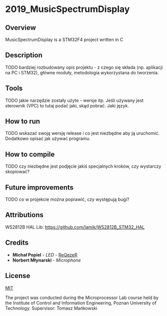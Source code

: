# 2019_MusicSpectrumDisplay
## Overview
MusicSpectrumDisplay is a STM32F4 project written in C
## Description
TODO  bardziej rozbudowany opis projektu - z czego się składa (np. aplikacji na PC i STM32), główne moduły, metodologia wykorzystana do tworzenia.
## Tools
TODO  jakie narzędzie zostały użyte - wersje itp. Jeśli używany jest sterownik (VPC) to tutaj podać jaki, skąd pobrać. Jaki język.
## How to run
TODO  wskazać swoją wersję release i co jest niezbędne aby ją uruchomić. Dodatkowo opisać jak używać programu.
## How to compile
TODO  czy niezbędne jest podjęcie jakiś specjalnych kroków, czy wystarczy skopiować?
## Future improvements
TODO  co w projekcie można poprawić, czy występują bugi?
## Attributions 
WS2812B HAL Lib:  https://github.com/lamik/WS2812B_STM32_HAL
## Credits
* **Michał Popiel** - *LED* - [ReQezeR](https://github.com/ReQezeR)
* **Norbert Młynarski** - *Microphone* 
## License
[MIT](https://choosealicense.com/licenses/mit/)

The project was conducted during the Microprocessor Lab course held by the Institute of Control and Information Engineering, Poznan University of Technology.
Supervisor: Tomasz Mańkowski

